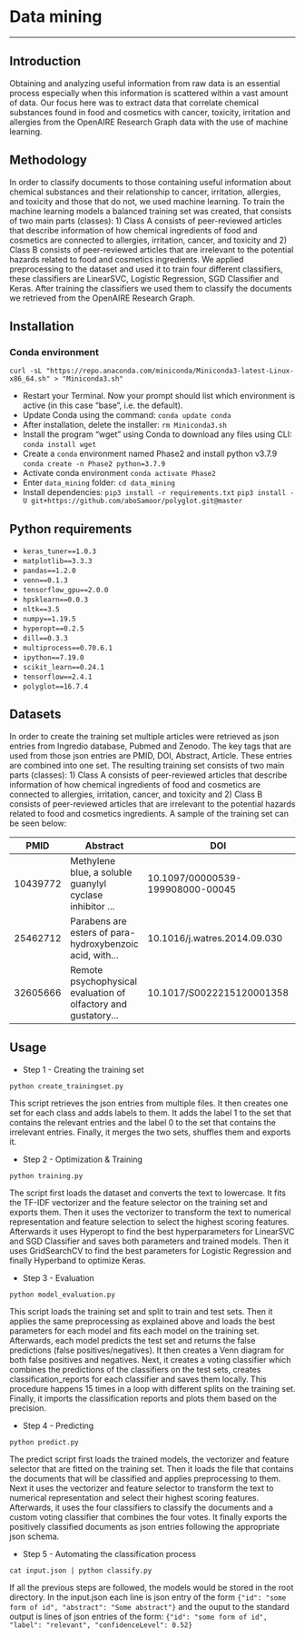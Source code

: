 # Data mining
---
## Introduction
Obtaining and analyzing useful information from raw data is an essential process especially when this information is scattered within a vast amount of data. Our focus here was to extract data that correlate chemical substances found in food and cosmetics with cancer, toxicity, irritation and allergies from the OpenAIRE Research Graph data with the use of machine learning. 

## Methodology
In order to classify documents to those containing useful information about chemical substances and their relationship to cancer, irritation, allergies, and toxicity and those that do not, we used machine learning. To train the machine learning models a balanced training set was created, that consists of two main parts (classes): 1) Class A consists of peer-reviewed articles that describe information of how chemical ingredients of food and cosmetics are connected to allergies, irritation, cancer, and toxicity and 2) Class B consists of peer-reviewed articles that are irrelevant to the potential hazards related to food and cosmetics ingredients. We applied preprocessing to the dataset and used it to train four different classifiers, these classifiers are LinearSVC, Logistic Regression, SGD Classifier and Keras. After training the classifiers we used them to classify the documents we retrieved from the OpenAIRE Research Graph.

## Installation
### Conda environment
`curl -sL "https://repo.anaconda.com/miniconda/Miniconda3-latest-Linux-x86_64.sh" > "Miniconda3.sh"`
* Restart your Terminal. Now your prompt should list which environment is active (in this case “base”, i.e. the default).
*    Update Conda using the command:
`conda update conda`
*    After installation, delete the installer:
`rm Miniconda3.sh`
*    Install the program “wget” using Conda to download any files using CLI:
`conda install wget`
*    Create a `conda` environment named Phase2 and install python v3.7.9
`conda create -n Phase2 python=3.7.9`
*    Activate conda environment 
`conda activate Phase2`
*    Enter `data_mining` folder: `cd data_mining`
*    Install dependencies:
`pip3 install -r requirements.txt`
`pip3 install -U git+https://github.com/aboSamoor/polyglot.git@master`

## Python requirements
* `keras_tuner==1.0.3`
* `matplotlib==3.3.3`
* `pandas==1.2.0`
* `venn==0.1.3`
* `tensorflow_gpu==2.0.0`
* `hpsklearn==0.0.3`
* `nltk==3.5`
* `numpy==1.19.5`
* `hyperopt==0.2.5`
* `dill==0.3.3`
* `multiprocess==0.70.6.1`
* `ipython==7.19.0`
* `scikit_learn==0.24.1`
* `tensorflow==2.4.1`
* `polyglot==16.7.4`

## Datasets
In order to create the training set multiple articles were retrieved as json entries from Ingredio database, Pubmed and Zenodo. The key tags that are used from those json entries are PMID, DOI, Abstract, Article. These entries are combined into one set. The resulting training set consists of two main parts (classes): 1) Class A consists of peer-reviewed articles that describe information of how chemical ingredients of food and cosmetics are connected to allergies, irritation, cancer, and toxicity and 2) Class B consists of peer-reviewed articles that are irrelevant to the potential hazards related to food and cosmetics ingredients. A sample of the training set can be seen below:


PMID|Abstract|DOI|target
-|-|-|-
10439772|Methylene blue, a soluble guanylyl cyclase inhibitor ...|10.1097/00000539-199908000-00045|1
25462712|Parabens are esters of para-hydroxybenzoic acid, with...|10.1016/j.watres.2014.09.030|1
32605666|Remote psychophysical evaluation of olfactory and gustatory...|10.1017/S0022215120001358|0

## Usage

* Step 1 - Creating the training set

`python create_trainingset.py`

This script retrieves the json entries from multiple files. It then creates one set for each class and adds labels to them. It adds the label 1 to the set that contains the relevant entries and the label 0 to the set that contains the irrelevant entries. Finally, it merges the two sets, shuffles them and exports it.


* Step 2 - Optimization & Training 

`python training.py`

The script first loads the dataset and converts the text to lowercase. It fits the TF-IDF vectorizer and the feature selector on the training set and exports them.
Then it uses the vectorizer to transform the text to numerical representation and feature selection to select the highest scoring features. Afterwards it uses Hyperopt to find the best hyperparameters for LinearSVC and SGD Classifier and saves both parameters and trained models. Then it uses GridSearchCV to find the best parameters for Logistic Regression and finally Hyperband to optimize Keras.


* Step 3 - Evaluation

`python model_evaluation.py`

This script loads the training set and split to train and test sets. Then it applies the same preprocessing as explained above and loads the best parameters for each model and fits each model on the training set. Afterwards, each model predicts the test set and returns the false predictions (false positives/negatives). It then creates a Venn diagram for both false positives and negatives. Next, it creates a voting classifier which combines the predictions of the classifiers on the test sets, creates classification_reports for each classifier and saves them locally. This procedure happens 15 times in a loop with different splits on the training set.
Finally, it imports the classification reports and plots them based on the precision.

* Step 4 - Predicting

`python predict.py`

The predict script first loads the trained models, the vectorizer and feature selector that are fitted on the training set. Then it loads the file that contains the documents that will be classified and applies preprocessing to them. Next it uses the vectorizer and feature selector to transform the text to numerical representation and select their highest scoring features. Afterwards, it uses the four classifiers to classify the documents and a custom voting classifier that combines the four votes. It finally exports the positively classified documents as json entries following the appropriate json schema.


* Step 5 - Automating the classification process

`cat input.json | python classify.py`

If all the previous steps are followed, the models would be stored in the root directory. In the input.json each line is json entry of the form `{"id": "some form of id", "abstract": "Some abstract"}` and the ouput to the standard output is lines of json entries of the form: `{"id": "some form of id", "label": "relevant", "confidenceLevel": 0.52}`
